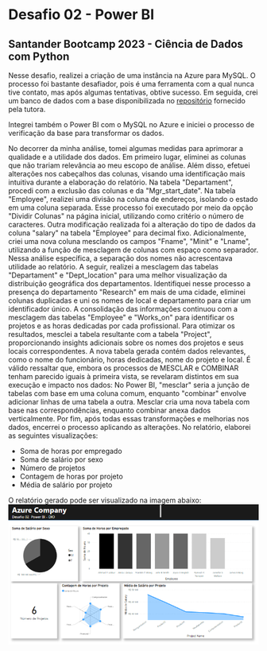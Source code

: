 # Desafio 02 - Power BI
## Santander Bootcamp 2023 - Ciência de Dados com Python

Nesse desafio, realizei a criação de uma instância na Azure para MySQL. O processo foi bastante desafiador, pois é uma ferramenta com a qual nunca tive contato, mas após algumas tentativas, obtive sucesso. 
Em seguida, crei um banco de dados com a base disponibilizada no [repositório](https://github.com/julianazanelatto/power_bi_analyst/tree/main/M%C3%B3dulo%203/Desafio%20de%20Projeto) fornecido pela tutora.

Integrei também o Power BI com o MySQL no Azure e iniciei o processo de verificação da base para transformar os dados.

No decorrer da minha análise, tomei algumas medidas para aprimorar a qualidade e a utilidade dos dados. Em primeiro lugar, eliminei as colunas que não trariam relevância ao meu escopo de análise. Além disso, efetuei alterações nos cabeçalhos das colunas, visando uma identificação mais intuitiva durante a elaboração do relatório.
Na tabela "Departament", procedi com a exclusão das colunas e da "Mgr_start_date". Na tabela "Employee", realizei uma divisão na coluna de endereços, isolando o estado em uma coluna separada. Esse processo foi executado por meio da opção "Dividir Colunas" na página inicial, utilizando como critério o número de caracteres.
Outra modificação realizada foi a alteração do tipo de dados da coluna "salary" na tabela "Employee" para decimal fixo. Adicionalmente, criei uma nova coluna mesclando os campos "Fname", "Minit" e "Lname", utilizando a função de mesclagem de colunas com espaço como separador. Nessa análise específica, a separação dos nomes não acrescentava utilidade ao relatório.
A seguir, realizei a mesclagem das tabelas "Departament" e "Dept_location" para uma melhor visualização da distribuição geográfica dos departamentos. Identifiquei nesse processo a presença do departamento "Research" em mais de uma cidade, eliminei colunas duplicadas e uni os nomes de local e departamento para criar um identificador único.
A consolidação das informações continuou com a mesclagem das tabelas "Employee" e "Works_on" para identificar os projetos e as horas dedicadas por cada profissional. Para otimizar os resultados, mesclei a tabela resultante com a tabela "Project", proporcionando insights adicionais sobre os nomes dos projetos e seus locais correspondentes. A nova tabela gerada contém dados relevantes, como o nome do funcionário, horas dedicadas, nome do projeto e local.
É válido ressaltar que, embora os processos de MESCLAR e COMBINAR tenham parecido iguais à primeira vista, se revelaram distintos em sua execução e impacto nos dados:
No Power BI, "mesclar" seria a junção de tabelas com base em uma coluna comum, enquanto "combinar" envolve adicionar linhas de uma tabela a outra. Mesclar cria uma nova tabela com base nas correspondências, enquanto combinar anexa dados verticalmente. 
Por fim, após todas essas transformações e melhorias nos dados, encerrei o processo aplicando as alterações. No relatório, elaborei as seguintes visualizações:

- Soma de horas por empregado
- Soma de salário por sexo
- Número de projetos
- Contagem de horas por projeto
- Média de salário por projeto
  
O relatório gerado pode ser visualizado na imagem abaixo:
![Relatório Azure Company](desafio-02.png)
